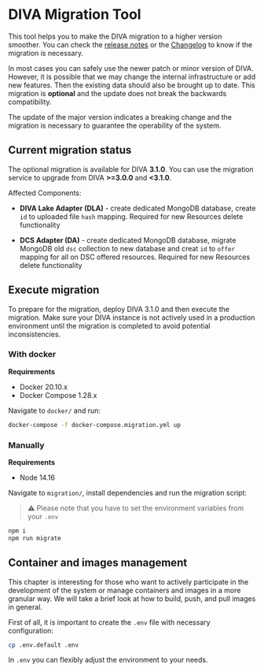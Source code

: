 # DIVA Migration Tool

This tool helps you to make the DIVA migration to a higher version smoother. 
You can check the [release notes](https://github.com/FraunhoferISST/diva/releases) or the [Changelog](https://github.com/FraunhoferISST/diva/blob/main/CHANGELOG.md) to know if the 
migration is necessary.

In most cases you can safely use the newer patch or minor version of DIVA. However, it is possible that we may change the 
internal infrastructure or add new features. Then the existing data should also be brought up to date. This migration 
is **optional** and the update does not break the backwards compatibility.

The update of the major version indicates a breaking change and the migration is necessary to guarantee the operability 
of the system.

## Current migration status

The optional migration is available for DIVA **3.1.0**. You can use the migration service to upgrade from DIVA **>=3.0.0** and **<3.1.0**.

Affected Components:

- **DIVA Lake Adapter (DLA)** - create dedicated MongoDB database, create `id` to uploaded file `hash` mapping. 
Required for new Resources delete functionality

- **DCS Adapter (DA)** - create dedicated MongoDB database, migrate MongoDB old `dsc` collection to new database and
  creat `id` to `offer` mapping for all on DSC offered resources. Required for new Resources delete functionality

## Execute migration
To prepare for the migration, deploy DIVA 3.1.0 and then execute the migration. Make sure your DIVA instance
is not actively used in a production environment until the migration is completed to avoid potential inconsistencies.

### With docker

**Requirements**
- Docker 20.10.x
- Docker Compose 1.28.x

Navigate to `docker/` and run:

```sh
docker-compose -f docker-compose.migration.yml up
```

### Manually

**Requirements**
- Node 14.16

Navigate to `migration/`, install dependencies and run the migration script:

>⚠️ Please note that you have to set the environment variables from your `.env` 
> 

```sh
npm i
npm run migrate
```













## Container and images management

This chapter is interesting for those who want to actively participate in the development of the system or manage 
containers and images in a more granular way. We will take a brief look at how to build, push, and pull images in general.

First of all, it is important to create the `.env` file with necessary configuration:

```sh
cp .env.default .env
```
In `.env` you can flexibly adjust the environment to your needs.
